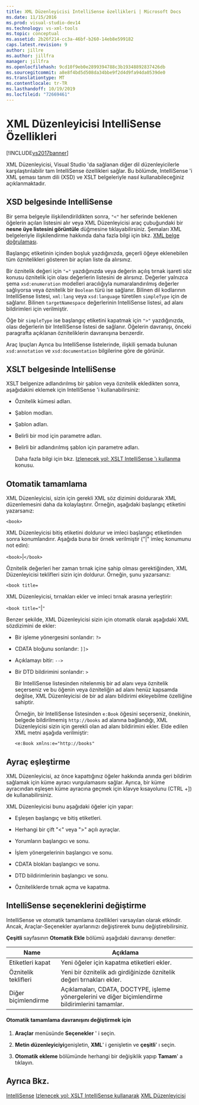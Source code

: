 ```yaml
---
title: XML Düzenleyicisi IntelliSense özellikleri | Microsoft Docs
ms.date: 11/15/2016
ms.prod: visual-studio-dev14
ms.technology: vs-xml-tools
ms.topic: conceptual
ms.assetid: 2b26f214-cc3a-46bf-b260-14eb8e599182
caps.latest.revision: 9
author: jillre
ms.author: jillfra
manager: jillfra
ms.openlocfilehash: 9cd10f9eb0e2899394788c3b19348892837426db
ms.sourcegitcommit: a8e8f4bd5d508da34bbe9f2d4d9fa94da0539de0
ms.translationtype: MT
ms.contentlocale: tr-TR
ms.lasthandoff: 10/19/2019
ms.locfileid: "72669461"
---
```

# <a name="xml-editor-intellisense-features"></a>XML Düzenleyicisi IntelliSense Özellikleri
[!INCLUDE[vs2017banner](../includes/vs2017banner.md)]

XML Düzenleyicisi, Visual Studio 'da sağlanan diğer dil düzenleyicilerle karşılaştırılabilir tam IntelliSense özellikleri sağlar. Bu bölümde, IntelliSense 'i XML şeması tanım dili (XSD) ve XSLT belgeleriyle nasıl kullanabileceğiniz açıklanmaktadır.

## <a name="intellisense-in-an-xsd-document"></a>XSD belgesinde IntelliSense
 Bir şema belgeyle ilişkilendirildikten sonra, `"<"` her seferinde beklenen öğelerin açılan listesini alır veya XML Düzenleyicisi araç çubuğundaki bir **nesne üye listesini görüntüle** düğmesine tıklayabilirsiniz. Şemaları XML belgeleriyle ilişkilendirme hakkında daha fazla bilgi için bkz. [XML belge doğrulaması](../xml-tools/xml-document-validation.md).

 Başlangıç etiketinin içinden boşluk yazdığınızda, geçerli öğeye eklenebilen tüm öznitelikleri gösteren bir açılan liste da alırsınız.

 Bir öznitelik değeri için `"="` yazdığınızda veya değerin açılış tırnak işareti söz konusu öznitelik için olası değerlerin listesini de alırsınız. Değerler yalnızca şema `xsd:enumeration` modelleri aracılığıyla numaralandırılmış değerler sağlıyorsa veya öznitelik bir `Boolean` türü ise sağlanır. Bilinen dil kodlarının IntelliSense listesi, `xml:lang` veya `xsd:language` türetilen `simpleType` için de sağlanır. Bilinen `targetNamespace` değerlerinin IntelliSense listesi, ad alanı bildirimleri için verilmiştir.

 Öğe bir `simpleType` ise başlangıç etiketini kapatmak için `">"` yazdığınızda, olası değerlerin bir IntelliSense listesi de sağlanır. Öğelerin davranışı, önceki paragrafta açıklanan özniteliklerin davranışına benzerdir.

 Araç Ipuçları Ayrıca bu IntelliSense listelerinde, ilişkili şemada bulunan `xsd:annotation` ve `xsd:documentation` bilgilerine göre de görünür.

## <a name="intellisense-in-an-xslt-document"></a>XSLT belgesinde IntelliSense
 XSLT belgenize adlandırılmış bir şablon veya öznitelik ekledikten sonra, aşağıdakini eklemek için IntelliSense 'i kullanabilirsiniz:

- Öznitelik kümesi adları.

- Şablon modları.

- Şablon adları.

- Belirli bir mod için parametre adları.

- Belirli bir adlandırılmış şablon için parametre adları.

  Daha fazla bilgi için bkz. [Izlenecek yol: XSLT IntelliSense 'ı kullanma](../xml-tools/walkthrough-using-xslt-intellisense.md) konusu.

## <a name="auto-completion"></a>Otomatik tamamlama
 XML Düzenleyicisi, sizin için gerekli XML söz dizimini doldurarak XML düzenlemesini daha da kolaylaştırır. Örneğin, aşağıdaki başlangıç etiketini yazarsanız:

 `<book>`

 XML Düzenleyicisi bitiş etiketini doldurur ve imleci başlangıç etiketinden sonra konumlandırır. Aşağıda buna bir örnek verilmiştir ("&#124;" imleç konumunu not edin):

 `<book>`&#124;`</book>`

 Öznitelik değerleri her zaman tırnak içine sahip olması gerektiğinden, XML Düzenleyicisi teklifleri sizin için doldurur. Örneğin, şunu yazarsanız:

 `<book title=`

 XML Düzenleyicisi, tırnakları ekler ve imleci tırnak arasına yerleştirir:

 `<book title="`&#124;`"`

 Benzer şekilde, XML Düzenleyicisi sizin için otomatik olarak aşağıdaki XML sözdizimini de ekler:

- Bir işleme yönergesini sonlandır: `?>`

- CDATA bloğunu sonlandır: `]]>`

- Açıklamayı bitir: `-->`

- Bir DTD bildirimini sonlandır: `>`

  Bir IntelliSense listesinden nitelenmiş bir ad alanı veya öznitelik seçerseniz ve bu öğenin veya özniteliğin ad alanı henüz kapsamda değilse, XML Düzenleyicisi de bir ad alanı bildirimi ekleyebilme özelliğine sahiptir.

  Örneğin, bir IntelliSense listesinden `e:Book` öğesini seçerseniz, önekinin, belgede bildirilmemiş `http://books` ad alanına bağlandığı, XML Düzenleyicisi sizin için gerekli olan ad alanı bildirimini ekler. Elde edilen XML metni aşağıda verilmiştir:

  `<e:Book xmlns:e="http://books"`

## <a name="brace-matching"></a>Ayraç eşleştirme
 XML Düzenleyicisi, az önce kapattığınız öğeler hakkında anında geri bildirim sağlamak için küme ayracı vurgulamasını sağlar. Ayrıca, bir küme ayracından eşleşen küme ayracına geçmek için klavye kısayolunu (CTRL +]) de kullanabilirsiniz.

 XML Düzenleyicisi bunu aşağıdaki öğeler için yapar:

- Eşleşen başlangıç ve bitiş etiketleri.

- Herhangi bir çift "\<" veya ">" açılı ayraçlar.

- Yorumların başlangıcı ve sonu.

- İşlem yönergelerinin başlangıcı ve sonu.

- CDATA blokları başlangıcı ve sonu.

- DTD bildirimlerinin başlangıcı ve sonu.

- Özniteliklerde tırnak açma ve kapatma.

## <a name="modifying-the-intellisense-options"></a>IntelliSense seçeneklerini değiştirme
 IntelliSense ve otomatik tamamlama özellikleri varsayılan olarak etkindir. Ancak, Araçlar-Seçenekler ayarlarınızı değiştirerek bunu değiştirebilirsiniz.

 **Çeşitli** sayfasının **Otomatik Ekle** bölümü aşağıdaki davranışı denetler:

|Name|Açıklama|
|----------|-----------------|
|Etiketleri kapat|Yeni öğeler için kapatma etiketleri ekler.|
|Öznitelik teklifleri|Yeni bir öznitelik adı girdiğinizde öznitelik değeri tırnakları ekler.|
|Diğer biçimlendirme|Açıklamaları, CDATA, DOCTYPE, işleme yönergelerini ve diğer biçimlendirme bildirimlerini tamamlar.|

#### <a name="to-change-the-auto-completion-behavior"></a>Otomatik tamamlama davranışını değiştirmek için

1. **Araçlar** menüsünde **Seçenekler** ' i seçin.

2. **Metin düzenleyiciyi**genişletin, **XML**' i genişletin ve **çeşitli**' ı seçin.

3. **Otomatik ekleme** bölümünde herhangi bir değişiklik yapıp **Tamam**' a tıklayın.

## <a name="see-also"></a>Ayrıca Bkz.
 [IntelliSense](../ide/using-intellisense.md) [Izlenecek yol: XSLT IntelliSense kullanarak](../xml-tools/walkthrough-using-xslt-intellisense.md) [XML Düzenleyicisi](../xml-tools/xml-editor.md)

